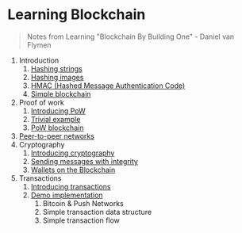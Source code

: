 # Learning Blockchain

> Notes from Learning "Blockchain By Building One" - Daniel van Flymen

1. Introduction
   1. [Hashing strings](1/hashing_strings)
   2. [Hashing images](1/hashing_img)
   3. [HMAC (Hashed Message Authentication Code)](1/hmac)
   4. [Simple blockchain](1/simple_blockchain)
2. Proof of work
   1. [Introducing PoW](2/pow)
   2. [Trivial example](2/trivial_example)
   3. [PoW blockchain](2/pow_blockchain)
3. [Peer-to-peer networks](3/p2p-networks)
4. Cryptography
   1. [Introducing cryptography](https://github.com/herrera-ignacio/cybersecurity-handbook/tree/master/crypto/encryption)
   2. [Sending messages with integrity](4/integrity)
   3. [Wallets on the Blockchain](4/wallets)
5. Transactions
   1. [Introducing transactions](5/transactions)
   2. [Demo implementation](5/demo)
      1. Bitcoin & Push Networks
      2. Simple transaction data structure
      3. Simple transaction flow
